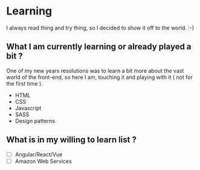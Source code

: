 # Learning
I always read thing and try thing, so I decided to show it off to the world. :-)

## What I am currently learning or already played a bit ?
One of my new years resolutions was to learn a bit more about the vast world of the front-end, so here I am, touching it and playing with it ( not for the first time ).
* HTML
* CSS
* Javascript
* SASS
* Design patterns

## What is in my willing to learn list ?
- [ ] Angular/React/Vue
- [ ] Amazon Web Services
